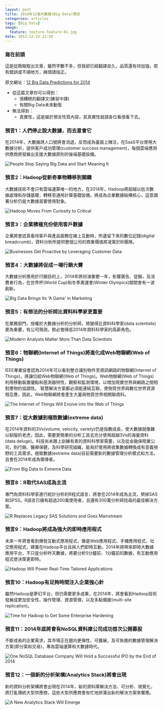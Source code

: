 ```yaml
---
layout: post
title: 2014年12個大數據(Big Data)預言
categories: articles
tags: [Big Data]
image:
  feature: texture-feature-01.jpg
date: 2013-12-25 12:20
---
```

### 寫在前頭
這是從簡報取出文章，雖然字數不多，但我卻已經翻譯良久，品質還有待加強，若有錯誤或不順地方，麻煩請指正。

原文網址：[12 Big Data Predictions for 2014](http://www.cio.com/slideshow/detail/132163)

+ 從這篇文章你可以得到：
    - 很糟糕的翻譯文(練習中譯)
    - 有關Big Data未來動態
+ 無法得到：
    - 真實性，這是屬於預言性質內容，其真實性就請各位看倌看下去。

### 預言1：人們停止說大數據，而去意會它
在2014年，大數據誘人口號將會消退，反而成為臺面上賭注，在SaaS平台使用大數據分析，提供客戶成功管理(customer success management)，每個雲端應用供應商將發展出支援大數據原則的後端基礎設備。

![People Stop Saying Big Data and Start Meaning It](/images/BigData_Predictions_For_2014/001.jpg)

### 預言2：Hadoop從新奇事物轉移到關鍵
大數據技術不會只有雲端運算唯一的地方，在2014年，Hadoop將超越以批次數據處理和存儲基礎，轉移至通用計算基礎設備，將成為企業數據結構核心，這意謂著分析仍是大數據首要使用對象。

![Hadoop Moves From Curiosity to Critical](/images/BigData_Predictions_For_2014/002.jpg)

### 預言3：企業積極充份使用客戶數據
企業將會認真看待客戶與產品服務在線上互動時，所遺留下來的數位記錄(digital breadcrumb)，資料分析所提供整個公司的商業價值將凌駕於BI團隊。

![Businesses Get Proactive by Leveraging Customer Data](/images/BigData_Predictions_For_2014/003.jpg)

### 預言4：大數據將促成一場行銷大賽
大數據分析應用於行銷目的上，2014年將扮演重要一年，影響廣告、促銷，及消費者行為，在世界杯(World Cup)和冬季奧運會(Winter Olympics)期間會有一波創新。

![Big Data Brings Its 'A Game' in Marketing](/images/BigData_Predictions_For_2014/004.jpg)

### 預言5：有想法的分析師比資料科學家更重要
在業務部門，授權於大數據分析的分析師，將變得比資料科學家(data scientists)更為重要，有公司預測，勢必會降低2014年資料科學家的高薪角色。

![Modern Analysts Matter More Than Data Scientists](/images/BigData_Predictions_For_2014/005.jpg)

### 預言6：物聯網(Internet of Things)將進化成Web物聯網(Web of Things)
IEEE專業協會認為2014年可以看到整合識別物件至資訊網路的物聯網(Internet of Things)，將讓位給Web物聯網(Web of Things)。Web物聯網(Web of Things)利用移動裝置優點和感測器特性，觀察和監測環境，以增加現實世界與網路之間相對應物的協調性。
智慧解決方案都必須能連結互聯，使物質世界與數位世界資源相互應，因此，Web物聯網將會產生大量與物質世界相關聯資料。

![The Internet of Things Will Evolve into the Web of Things](/images/BigData_Predictions_For_2014/006.jpg)

### 預言7：從大數據到極致數據(extreme data)
在2014年資料的3Vs(volume, velocity, variety)仍是指數成長，使大數據就像難以馴服的老虎，因此，需要更簡單的分析工具去充分使用超越3Vs的海量資料(data deluge)。科技尚未跟上訓練有素的資料科學家需要，以及從金融保險業公司，到行銷、醫療保健，及科學研究組織，能易於使用將收集數據轉換成有意義視野的工具需求。極致數據(extreme data)目前需要新的數據管理分析模式和方法，且會在2014年成為領導者。

![From Big Data to Extreme Data](/images/BigData_Predictions_For_2014/007.jpg)

### 預言8：R取代SAS成為主流
專門為資料科學家進行統計分析的R程式語言，將會在2014年成為主流，擠掉SAS和SPSS。R語言已擁有超過200萬使用者，且還有300萬分析師找尋的最佳解決方案。

![R Replaces Legacy SAS Solutions and Goes Mainstream](/images/BigData_Predictions_For_2014/008.jpg)

### 預言9：Hadoop將成為強大的即時應用程式
未來一年將會看到爆發互動式應用程式，像是Web應用程式、手機應用程式，社交應用程式，建置在Hadoop平台且與人們即時互動，2014年將帶來即時大數據應用平台，不只是分析昨天數據，將要分析5分鐘前、1分鐘前的數據，有互動應用程式使決策更即時。

![Hadoop Will Power Real-Time Tailored Applications](/images/BigData_Predictions_For_2014/009.jpg)

### 預言10：Hadoop有足夠時間注入企業強心針
雖然Hadoop是夢幻平台，但仍需要更多成果，在2014年，將會看到Hadoop技術發展成更加安全性、操作管理、資源管理，以及多點備援(multi-site replication)。

![Time for Hadoop to Get Some Enterprise Hardening](/images/BigData_Predictions_For_2014/010.jpg)


### 預言11：2014年底將會有NoSQL資料庫公司成功首次公開募股
不斷成長的企業需求，其市場正在趨向更彈性、可擴展，及可負擔的數據管理解決方案(即分案和交易)，專為雲端運算和大數據時代。

![One NoSQL Database Company Will Hold a Successful IPO by the End of 2014](/images/BigData_Predictions_For_2014/011.jpg)

### 預言12：一個新的分析架構(Analytics Stack)將會出現
新的資料分析架構將會出現在2014年，新的資料庫解決方法、可分析、視覺化，將打亂傳統大型供應商，這些大型供應商會匆忙地拼湊出新的解決方案來響應。

![A New Analytics Stack Will Emerge](/images/BigData_Predictions_For_2014/012.jpg)
